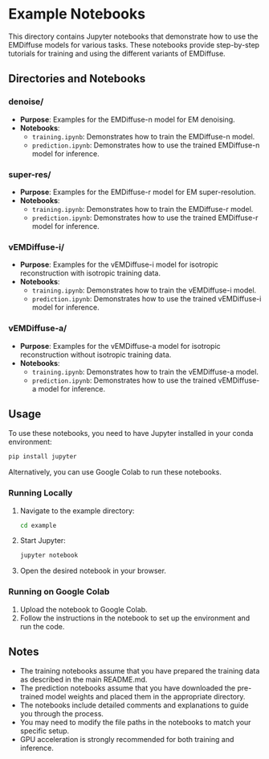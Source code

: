# Example Notebooks

This directory contains Jupyter notebooks that demonstrate how to use the EMDiffuse models for various tasks. These notebooks provide step-by-step tutorials for training and using the different variants of EMDiffuse.

## Directories and Notebooks

### denoise/
- **Purpose**: Examples for the EMDiffuse-n model for EM denoising.
- **Notebooks**:
  - `training.ipynb`: Demonstrates how to train the EMDiffuse-n model.
  - `prediction.ipynb`: Demonstrates how to use the trained EMDiffuse-n model for inference.

### super-res/
- **Purpose**: Examples for the EMDiffuse-r model for EM super-resolution.
- **Notebooks**:
  - `training.ipynb`: Demonstrates how to train the EMDiffuse-r model.
  - `prediction.ipynb`: Demonstrates how to use the trained EMDiffuse-r model for inference.

### vEMDiffuse-i/
- **Purpose**: Examples for the vEMDiffuse-i model for isotropic reconstruction with isotropic training data.
- **Notebooks**:
  - `training.ipynb`: Demonstrates how to train the vEMDiffuse-i model.
  - `prediction.ipynb`: Demonstrates how to use the trained vEMDiffuse-i model for inference.

### vEMDiffuse-a/
- **Purpose**: Examples for the vEMDiffuse-a model for isotropic reconstruction without isotropic training data.
- **Notebooks**:
  - `training.ipynb`: Demonstrates how to train the vEMDiffuse-a model.
  - `prediction.ipynb`: Demonstrates how to use the trained vEMDiffuse-a model for inference.

## Usage

To use these notebooks, you need to have Jupyter installed in your conda environment:

```bash
pip install jupyter
```

Alternatively, you can use Google Colab to run these notebooks.

### Running Locally

1. Navigate to the example directory:
   ```bash
   cd example
   ```

2. Start Jupyter:
   ```bash
   jupyter notebook
   ```

3. Open the desired notebook in your browser.

### Running on Google Colab

1. Upload the notebook to Google Colab.
2. Follow the instructions in the notebook to set up the environment and run the code.

## Notes

- The training notebooks assume that you have prepared the training data as described in the main README.md.
- The prediction notebooks assume that you have downloaded the pre-trained model weights and placed them in the appropriate directory.
- The notebooks include detailed comments and explanations to guide you through the process.
- You may need to modify the file paths in the notebooks to match your specific setup.
- GPU acceleration is strongly recommended for both training and inference.
